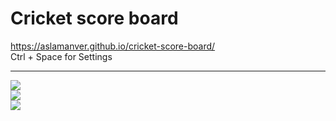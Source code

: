 # Cricket score board
https://aslamanver.github.io/cricket-score-board/ <br>
Ctrl + Space for Settings <hr> 
<img src="https://i.imgur.com/iyiy9qD.png"> <br>
<img src="https://i.imgur.com/cUqX7N8.png"> <br>
<img src="https://i.imgur.com/x4MvsdP.png">
